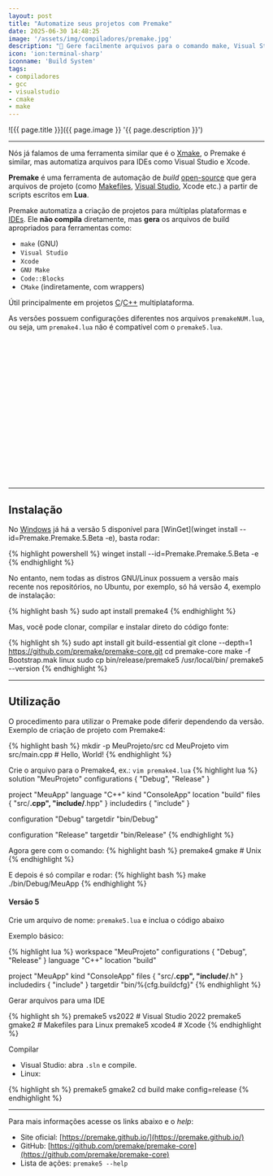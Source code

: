 ```yaml
---
layout: post
title: "Automatize seus projetos com Premake"
date: 2025-06-30 14:48:25
image: '/assets/img/compiladores/premake.jpg'
description: "🚀 Gere facilmente arquivos para o comando make, Visual Studio, Xcode e entre outros."
icon: 'ion:terminal-sharp'
iconname: 'Build System'
tags:
- compiladores
- gcc
- visualstudio
- cmake
- make
---
```


![{{ page.title }}]({{ page.image }} '{{ page.description }}')

---

Nós já falamos de uma ferramenta similar que é o [Xmake](https://terminalroot.com.br/2021/09/compile-para-c-cpp-com-xmake-baseado-em-lua.html), o Premake é similar, mas automatiza arquivos para IDEs como Visual Studio e Xcode.

**Premake** é uma ferramenta de automação de *build* [open-source](https://terminalroot.com.br/tags#opensource) que gera arquivos de projeto (como [Makefiles](https://terminalroot.com.br/tags#make), [Visual Studio](https://terminalroot.com.br/2023/06/como-compilar-com-msvc-via-linha-de-comando.html), Xcode etc.) a partir de scripts escritos em **Lua**.

Premake automatiza a criação de projetos para múltiplas plataformas e [IDEs](https://terminalroot.com.br/2021/12/os-32-melhores-ides-editores-de-texto-para-cpp.html). Ele **não compila** diretamente, mas **gera** os arquivos de build apropriados para ferramentas como:

* `make` (GNU)
* `Visual Studio`
* `Xcode`
* `GNU Make`
* `Code::Blocks`
* `CMake` (indiretamente, com wrappers)

Útil principalmente em projetos [C](https://terminalroot.com.br/tags#c)/[C++](https://terminalroot.com.br/tags#cpp) multiplataforma.

As versões possuem configurações diferentes nos arquivos `premakeNUM.lua`, ou seja, um `premake4.lua` não é compatível com o `premake5.lua`.


<!-- SQUARE - GAMES ROOT -->
<script async src="//pagead2.googlesyndication.com/pagead/js/adsbygoogle.js"></script>
<ins class="adsbygoogle"
style="display:inline-block;width:336px;height:280px"
data-ad-client="ca-pub-2838251107855362"
data-ad-slot="5351066970"></ins>
<script>
(adsbygoogle = window.adsbygoogle || []).push({});
</script>

---

## Instalação
No [Windows](https://terminalroot.com.br/tags#windows) já há a versão 5 disponível para [WinGet](winget install --id=Premake.Premake.5.Beta  -e), basta rodar:

{% highlight powershell %}
winget install --id=Premake.Premake.5.Beta  -e
{% endhighlight %}

No entanto, nem todas as distros GNU/Linux possuem a versão mais recente nos repositórios, no Ubuntu, por exemplo, só há versão 4, exemplo de instalação:

{% highlight bash %}
sudo apt install premake4
{% endhighlight %}

Mas, você pode clonar, compilar e instalar direto do código fonte:

{% highlight sh %}
sudo apt install git build-essential
git clone --depth=1 https://github.com/premake/premake-core.git
cd premake-core
make -f Bootstrap.mak linux
sudo cp bin/release/premake5 /usr/local/bin/
premake5 --version
{% endhighlight %}

---

## Utilização
O procedimento para utilizar o Premake pode diferir dependendo da versão. Exemplo de criação de projeto com Premake4:

{% highlight bash %}
mkdir -p MeuProjeto/src
cd MeuProjeto
vim src/main.cpp # Hello, World!
{% endhighlight %}

Crie o arquivo para o Premake4, ex.: `vim premake4.lua`
{% highlight lua %}
solution "MeuProjeto"
   configurations { "Debug", "Release" }

project "MeuApp"
   language "C++"
   kind "ConsoleApp"
   location "build"
   files { "src/**.cpp", "include/**.hpp" }
   includedirs { "include" }

configuration "Debug"
   targetdir "bin/Debug"

configuration "Release"
   targetdir "bin/Release"
{% endhighlight %}

Agora gere com o comando:
{% highlight bash %}
premake4 gmake # Unix
{% endhighlight %}

E depois é só compilar e rodar:
{% highlight bash %}
make
./bin/Debug/MeuApp
{% endhighlight %}

#### Versão 5
Crie um arquivo de nome: `premake5.lua` e inclua o código abaixo

Exemplo básico:

{% highlight lua %}
workspace "MeuProjeto"
   configurations { "Debug", "Release" }
   language "C++"
   location "build"

project "MeuApp"
   kind "ConsoleApp"
   files { "src/**.cpp", "include/**.h" }
   includedirs { "include" }
   targetdir "bin/%{cfg.buildcfg}"
{% endhighlight %}


Gerar arquivos para uma IDE

{% highlight sh %}
premake5 vs2022       # Visual Studio 2022
premake5 gmake2       # Makefiles para Linux
premake5 xcode4       # Xcode
{% endhighlight %}

Compilar
* Visual Studio: abra `.sln` e compile.
* Linux:

{% highlight sh %}
premake5 gmake2
cd build
make config=release
{% endhighlight %}

---

Para mais informações acesse os links abaixo e o *help*:
* Site oficial: [https://premake.github.io/](https://premake.github.io/)
* GitHub: [https://github.com/premake/premake-core](https://github.com/premake/premake-core)
* Lista de ações: `premake5 --help`


